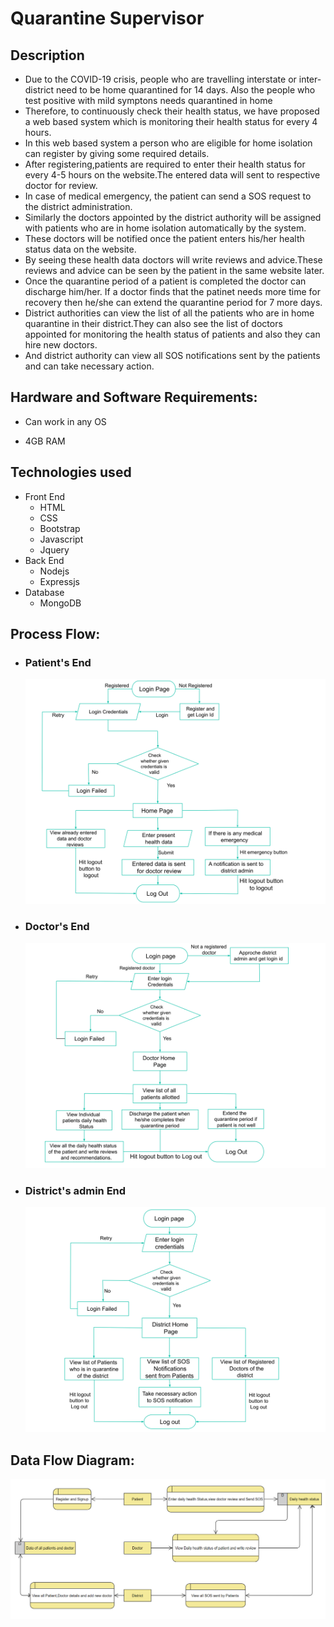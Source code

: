 # Quarantine Supervisor

## Description

* Due to the COVID-19 crisis, people who are travelling interstate or inter-district need to be home quarantined for 14 days. Also the people who test positive with mild symptons needs quarantined in home
* Therefore, to continuously check their health status, we have proposed a web based system which is monitoring their health status for every 4 hours.
* In this web based system a person who are eligible for  home isolation can register by giving some required details.
* After registering,patients  are required to enter their health status for every 4-5 hours on the website.The entered data will sent to respective doctor  for review.
* In case of medical emergency, the patient can send a SOS request to the district administration.
* Similarly the doctors appointed by the district authority will be assigned with patients who are in home isolation automatically by the system.
* These doctors will be notified once the patient enters his/her health status data on the website.
* By seeing these health data doctors will write reviews and advice.These reviews and advice can be seen by the patient in the same website later.
* Once the quarantine period of a patient is completed the doctor can discharge him/her. If a doctor finds that the patinet needs more time for recovery then  he/she can extend the quarantine period for 7 more days.
* District authorities can view the list of all the patients who are in home quarantine in their district.They can also see the list of doctors appointed for monitoring the health status of patients and also they can hire new doctors.
* And district authority can view all SOS notifications sent by the patients and can take necessary action.



## Hardware and Software Requirements:
   
* Can work in any OS

* 4GB RAM

## Technologies used
* Front End
    * HTML
    * CSS
    * Bootstrap
    * Javascript
    * Jquery 
* Back End 
    * Nodejs
    * Expressjs
* Database
    * MongoDB

## Process Flow:
    
* ### Patient's End
  ![](/public/img/Patient_Flow_Chart.svg)

* ### Doctor's End
  ![](/public/img/Doctor_Flow_Chart.svg)

* ### District's admin End
  ![](/public/img/District_Flow_Chart.svg)

## Data Flow Diagram:
   ![](/public/img/DFD.png)
